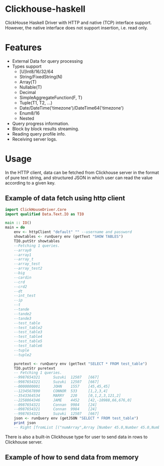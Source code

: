 **Clickhouse-haskell**
======================
ClickHouse Haskell Driver with HTTP and native (TCP) interface support.
However, the native interface does not support insertion, i.e. read only.

Features
========

* External Data for query processing
* Types support
    * [U]Int8/16/32/64
    * String/FixedString(N)
    * Array(T)
    * Nullable(T)
    * Decimal
    * SimpleAggregateFunction(F, T)
    * Tuple(T1, T2, ...)
    * Date/DateTime('timezone')/DateTime64('timezone')
    * Enum8/16
    * Nested
* Query progress information.
* Block by block results streaming.
* Reading query profile info.
* Receiving server logs.

Usage
=====

In the HTTP client, data can be fetched from Clickhouse server in the format of pure text string, and structured JSON in which user can read the value according to a given key.

## **Example of data fetch using http client**
```Haskell
import ClickHouseDriver.Core
import qualified Data.Text.IO as TIO

main :: IO()
main = do
    env <- httpClient "default" "" --username and password
    showtables <- runQuery env (getText "SHOW TABLES")
    TIO.putStr showtables
    --Fetching 1 queries.
    --array0
    --array1
    --array_t
    --array_test
    --array_test2
    --big
    --cardin
    --crd
    --crd2
    --dt
    --int_test
    --ip
    --t
    --tande
    --tande2
    --tande3
    --test_table
    --test_table2
    --test_table3
    --test_table4
    --test_table5
    --test_table6
    --tuple
    --tuple2

    puretext <- runQuery env (getText "SELECT * FROM test_table")
    TIO.putStr puretext
    -- Fetching 1 queries.
    --9987654321      Suzuki  12507   [667]
    --9987654321      Suzuki  12507   [667]
    --0000000001      JOHN    1557    [45,45,45]
    --1234567890      CONNOR  533     [1,2,3,4]
    --3543364534      MARRY   220     [0,1,2,3,121,2]
    --2258864346      JAME    4452    [42,-10988,66,676,0]
    --0987654321      Connan  9984    [24]
    --0987654321      Connan  9984    [24]
    --9987654321      Suzuki  12507   [667]
    json <- runQuery env (getJSON "SELECT * FROM test_table")
    print json
    -- Right [fromList [("numArray",Array [Number 45.0,Number 45.0,Number 45.0]),("item",   String "JOHN"),("id",String "0000000001"),("number",Number 1557.0)],fromList [("numArray",Array [Number 1.0,Number 2.0,Number 3.0,Number 4.0]),("item",String "CONNOR"),("id",String "1234567890"),("number",Number 533.0)],fromList [("numArray",Array [Number 0.0,Number 1.0,Number 2.0,Number 3.0,Number 121.0,Number 2.0]),("item",String "MARRY"),("id",String "3543364534"),("number",Number 220.0)],fromList [("numArray",Array [Number 42.0,Number -10988.0,Number 66.0,Number 676.0,Number 0.0]),("item",String "JAME"),("id",String "2258864346"),("number",Number 4452.0)],fromList [("numArray",Array [Number 24.0]),("item",String "Connan"),("id",String "0987654321"),("number",Number 9984.0)],fromList [("numArray",Array [Number 24.0]),("item",String "Connan"),("id",String "0987654321"),("number",Number 9984.0)],fromList [("numArray",Array [Number 667.0]),("item",String "Suzuki"),("id",String "9987654321"),("number",Number 12507.0)],fromList [("numArray",Array [Number 667.0]),("item",String "Suzuki"),("id",String "9987654321"),("number",Number 12507.0)],fromList [("numArray",Array [Number 667.0]),("item",String "Suzuki"),("id",String "9987654321"),("number",Number 12507.0)]]
```

There is also a built-in Clickhouse type for user to send data in rows to Clickhouse server.

## **Example of how to send data from memory**
```Haskell

```

